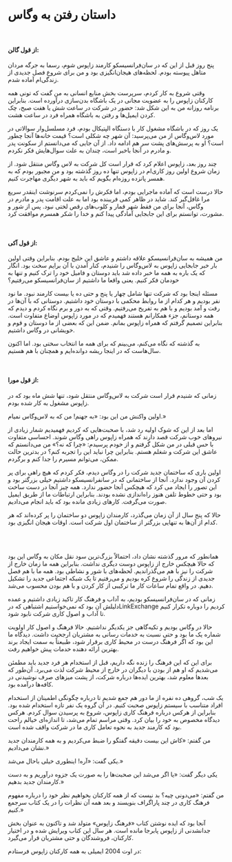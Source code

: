 # داستان رفتن به وگاس

<br/>

#### از قول گالن:
پنج روز قبل از این که در سان‌فرانسیسکو کارمند زاپوس شوم، رسما به جرگه مردان متاهل پیوسته بودم. لحظه‌های هیجان‌انگیزی بود و من برای شروع فصل جدیدی از زندگی‌ام آماده شدم.

وقتی شروع به کار کردم، سرپرست بخش منابع انسانی به من گفت که تونی همه کارکنان زاپوس را به عضویت مجانی در یک باشگاه بدن‌سازی درآورده است. بنابراین برنامه روزانه من به این شکل شد: حضور در شرکت در ساعت شش یا هفت صبح، چک کردن ایمیل‌ها و رفتن به باشگاه همراه فرد در ساعت هشت.

یک روز که در باشگاه مشغول کار با دستگاه الپتیکال بودم، فرد مسلسل‌وار سوالاتی در مورد لاس‌وگاس از من می‌پرسید: آن شهر چه شکلی است؟ قیمت خانه‌ها آنجا چطور است؟ او به پرسش‌های پشت سر هم ادامه داد. از آن جایی که می‌دانستم از سکونت پدر و مادرم در آنجا باخبر است، چندان به علت سوال‌هایش فکر نکردم.

چند روز بعد، زاپوس اعلام کرد که قرار است کل شرکت به لاس وگاس منتقل شود. از زمان شروع اولین روز کاری‌ام در زاپوس تنها ده روز گذشته بود و من مجبور بودم که به همسر پانزده روزه‌ام بگویم که باید به شهر دیگری مهاجرت کنیم.

حالا درست است که آماده ماجرایی بودم، اما فکرش را نمی‌کردم سرنوشت اینقدر سریع مرا غافل‌گیر کند. شاید در ظاهر کمی فریبنده بود اما به علت اقامت پدر و مادرم در وگاس، آنجا برای من فقط شهر قمار و کلوب‌های رقص لختی نبود. پس از شور و مشورت، توانستم برای این جابجایی آمادگی پیدا کنم و خدا را شکر همسرم موافقت کرد.

<br/>

#### از قول آکی:
من همیشه به سان‌فرانسیسکو علاقه داشتم و عاشق این خلیج بودم. بنابراین وقتی اولین بار خبر جابجایی زاپوس به لاس‌وگاس را شنیدم، کنار آمدن با آن برایم سخت بود. انگار که یک باره به همه ما خبر داده شد باید دوستان و فامیل خود را ترک کنیم و تنها به خودمان فکر کنیم. یعنی واقعا ما داشتیم از سان‌فرانسیسکو می‌رفتیم؟

مسئله اینجا بود که شرکت تنها شامل چهار یا پنج و حتی ده یا بیست کارمند نبود. ما نود نفر بودیم و هر کدام از ما روابط محکمی با دوستان خود داشتیم. دوستانی که با آن‌ها در رفت و آمد بودیم و با هم به تفریح می‌رفتیم. وقتی که به دور و برم نگاه کردم و دیدم که همه دوستانم، جزء همکارانم هستند فهمیدم که در مورد زاپوس اوضاع متفاوت است. بنابراین تصمیم گرفتم که همراه زاپوس بمانم. ضمن این که بعضی از ما دوستان و قوم و خویشانی در وگاس داشتیم.

به گذشته که نگاه می‌کنم، می‌بینم که برای همه ما انتخاب سختی بود. اما اکنون سال‌هاست که در اینجا ریشه دوانده‌ایم و همچنان با هم هستیم.

<br/>

#### از قول مورا:
زمانی که شنیدم قرار است شرکت به لاس‌وگاس منتقل شود، تنها شش ماه بود که در زاپوس مشغول به کار شده بودم.

اولین واکنش من این بود: «به جهنم! من که به لاس‌وگاس نمیام.»

اما بعد از این که شوک اولیه رد شد، با صحبت‌هایی که کردیم فهمیدیم شمار زیادی از نیروهای خوب شرکت قصد دارند که همراه زاپوس راهی وگاس شوند. احساسی متفاوت با حس قبلی در من شکل گرفتم و از خودم پرسیدم: «چرا که نه؟» من می‌دانستم که عاشق این شرکت و شغلم هستم. بنابراین چرا نباید این را تجربه کنم؟ در بدترین حالت ممکن، می‌توانم مسیرم را جدا کنم و برگردم.

اولین باری که ساختمان جدید شرکت را در وگاس دیدم، فکر کردم که هیچ راهی برای پر کردن آن وجود ندارد. آنجا از ساختمانی که در سانفرانسیسکو داشتیم خیلی بزرگتر بود و این تصور را ایجاد می کرد که هیچکس آنجا حضور ندارد. همه چیز آنجا در دست ساخت بود و حتی خطوط تلفن هنوز راه‌اندازی نشده بودند. بنابراین ارتباطات ما از طریق ایمیل صورت می‌گرفت. کارهای زیادی مانده بود که باید انجام می‌دادیم.

حالا که پنج سال از آن زمان می‌گذرد، کارمندان زاپوس دو ساختمان را پر کرده‌اند که هر کدام از آن‌ها به تنهایی بزرگتر از ساختمان اول شرکت است. اوقات هیجان انگیزی بود.

<br/><br/>

همانطور که مرور گذشته نشان داد، احتمالاً بزرگ‌ترین سود نقل مکان به وگاس این بود که حالا هیچکس خارج از زاپوس دوست دیگری نداشت. بنابراین همه ما زمان خارج از شرکت را نیز با هم می‌گذراندیم. لحظه‌های با شور و نشاطی بود. همه ما با هم فصل جدیدی از زندگی را شروع کره بودیم و می‌رفتیم تا یک شبکه اجتماعی جدید را تشکیل دهیم. در واقع تمام ساعات کار ما ترکیبی از کار کردن و با هم بودن محسوب می‌شد.

زمانی که در سان‌فرانسیسکو بودیم، به آداب و فرهنگ کار تاکید زیادی داشتیم و عمده دلیلش آن بود که نمی‌خواستیم اشتباهی که درLinkExchange کردیم را دوباره تکرار کنیم تا آداب و اصول کاری شرکت نابود شود.

حالا در وگاس بودیم و تکیه‌گاهی جز یکدیگر نداشتیم. حالا فرهنگ و اصول کار اولویت شماره یک ما بود و حتی نسبت به خدمات ‌رسانی به مشتریان ارجحیت داشت. دیدگاه ما این بود که اگر فرهنگ درست در محیط کاری برقرار شود، طبیعتاً به سمت ایجاد برند بهترین ارائه دهنده خدمات پیش خواهیم رفت.

برای این که این فرهنگ را زنده نگه داریم، قبل از استخدام هر فرد جدید باید مطمئن می‌شدیم که او هم از بودن با دیگران در خارج از محیط شرکت لذت می‌برد. آن‌طور که بعدها معلوم شد، بهترین ایده‌ها درباره شرکت، از پشت میزهای صرف نوشیدنی در کافه‌ها درآمده بود.

یک شب، گروهی ده نفره از ما دور هم جمع شدیم تا درباره چگونگی اطمینان از استخدام افراد متناسب با سیستم زاپوس صحبت کنیم. در آن گروه یک نفر تازه استخدام شده بود. بنابراین از هرکس درباره فرهنگ کاری زاپوس، شروع به پرسیدن سوال کردم. هرکس دیدگاه مخصوص به خود را بیان کرد. وقتی مراسم تمام می‌شد، تا اندازه‌ای خیالم راحت بود که کارمند جدید به نحوه تعامل کاری ما در شرکت واقف شده است.

من گفتم: «کاش این بیست دقیقه گفتگو را ضبط می‌کردیم و به همه کارمندان جدید نشان می‌دادیم.»

یکی گفت: «آره! اینطوری خیلی باحال می‌شد.»

یکی دیگر گفت: «یا اگر می‌شد این صحبت‌ها را به صورت یک جزوه درآوریم و به دست کارمندان جدید بدهیم.»

 من گفتم: «می‌دونی چیه؟ بد نیست که از همه کارکنان بخواهیم نظر خود را درباره مفهوم فرهنگ کاری در چند پاراگراف بنویسند و بعد همه آن نظرات را در یک کتاب سرجمع کنیم.»

 آنجا بود که ایده نوشتن کتاب «فرهنگ زاپوس» متولد شد و تاکنون به عنوان بخش جدانشدنی از زاپوس پابرجا مانده است. هر سال این کتاب ویرایش شده و در اختیار کارکنان، فروشندگان و حتی مشتریان قرار می‌گیرد.

 در اوت 2004 ایمیلی به همه کارکنان زاپوس فرستادم:

